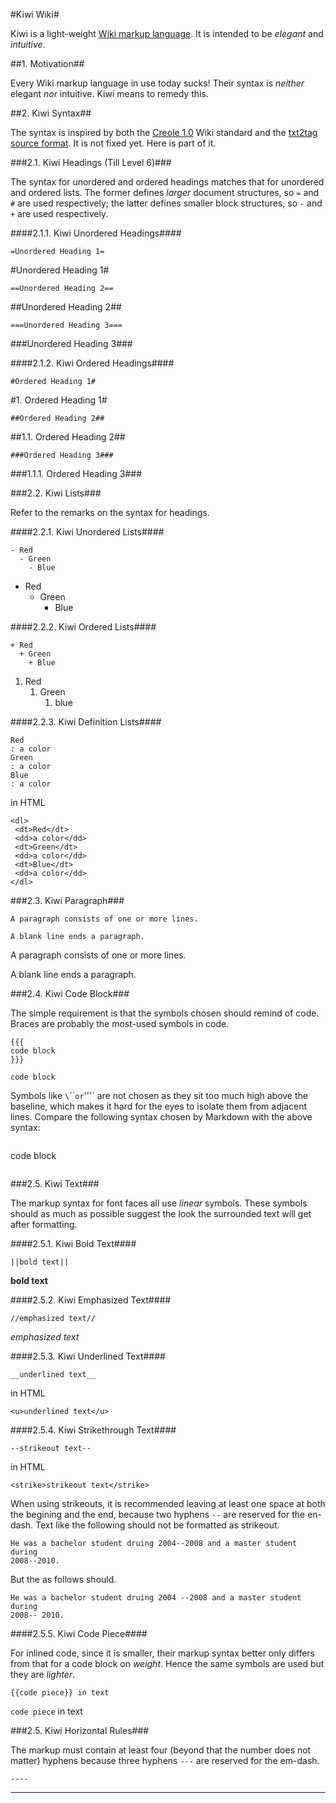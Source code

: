 #Kiwi Wiki#

Kiwi is a light-weight [Wiki markup
language](http://c2.com/cgi/wiki?WikiMarkupLanguage).  It is intended to be
*elegant* and *intuitive*.

##1. Motivation##

Every Wiki markup language in use today sucks!  Their syntax is *neither*
elegant *nor* intuitive.  Kiwi means to remedy this.

##2. Kiwi Syntax##

The syntax is inspired by both the [Creole
1.0](http://www.wikicreole.org/wiki/Creole1.0) Wiki standard and the [txt2tag
source format](http://txt2tags.org/manpage.html#markup).  It is not fixed yet.
Here is part of it.

###2.1. Kiwi Headings (Till Level 6)###

The syntax for unordered and ordered headings matches that for unordered and
ordered lists.  The former defines *larger* document structures, so `=` and
`#` are used respectively; the latter defines smaller block structures, so `-`
and `+` are used respectively.

####2.1.1. Kiwi Unordered Headings####

```
=Unordered Heading 1=
```

#Unordered Heading 1#

```
==Unordered Heading 2==
```

##Unordered Heading 2##

```
===Unordered Heading 3===
```

###Unordered Heading 3###

####2.1.2. Kiwi Ordered Headings####

```
#Ordered Heading 1#
```

#1. Ordered Heading 1#

```
##Ordered Heading 2##
```

##1.1. Ordered Heading 2##

```
###Ordered Heading 3###
```

###1.1.1. Ordered Heading 3###

###2.2. Kiwi Lists###

Refer to the remarks on the syntax for headings.

####2.2.1. Kiwi Unordered Lists####

```
- Red
  - Green
    - Blue
```

* Red
   * Green
      * Blue

####2.2.2. Kiwi Ordered Lists####

```
+ Red
  + Green
    + Blue
```

1. Red
   1. Green
      1. blue

####2.2.3. Kiwi Definition Lists####

```
Red
: a color
Green
: a color
Blue
: a color
```
in HTML

```
<dl>
 <dt>Red</dt>
 <dd>a color</dd>
 <dt>Green</dt>
 <dd>a color</dd>
 <dt>Blue</dt>
 <dd>a color</dd>
</dl>
```

###2.3. Kiwi Paragraph###

```
A paragraph consists of one or more lines.

A blank line ends a paragraph.
```

A paragraph consists of one or more lines.

A blank line ends a paragraph.

###2.4. Kiwi Code Block###

The simple requirement is that the symbols chosen should remind of code.
Braces are probably the most-used symbols in code.
```
{{{
code block
}}}
```

```
code block
```

Symbols like `\`\`\`` or `'''` are not chosen as they sit too much high above
the baseline, which makes it hard for the eyes to isolate them from adjacent
lines.  Compare the following syntax chosen by Markdown with the above syntax:

```
```
code block
```
```

###2.5. Kiwi Text###

The markup syntax for font faces all use *linear* symbols.  These symbols
should as much as possible suggest the look the surrounded text will get after
formatting.

####2.5.1. Kiwi Bold Text####

```
||bold text||
```

**bold text**

####2.5.2. Kiwi Emphasized Text####

```
//emphasized text//
```

*emphasized text*

####2.5.3. Kiwi Underlined Text####

```
__underlined text__
```

in HTML

```
<u>underlined text</u>
```

####2.5.4. Kiwi Strikethrough Text####

```
--strikeout text--
```

in HTML

```
<strike>strikeout text</strike>
```

When using strikeouts, it is recommended leaving at least one space at both
the begining and the end, because two hyphens `--` are reserved for the
en-dash.  Text like the following should not be formatted as strikeout.

```
He was a bachelor student druing 2004--2008 and a master student during
2008--2010.
```

But the as follows should.

```
He was a bachelor student druing 2004 --2008 and a master student during
2008-- 2010.
```

####2.5.5. Kiwi Code Piece####

For inlined code, since it is smaller, their markup syntax better only differs
from that for a code block on *weight*.  Hence the same symbols are used but
they are *lighter*.

```
{{code piece}} in text
```

`code piece` in text

###2.5. Kiwi Horizontal Rules###

The markup must contain at least four (beyond that the number does not matter)
hyphens because three hyphens `---` are reserved for the em-dash.

```
----
```

----

